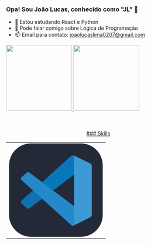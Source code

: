 ### Opa! Sou João Lucas, conhecido como "JL" 👋

- 🌱 Estou estudando React e Python
- 💬 Pode falar comigo sobre Lógica de Programação
- 📫 Email para contato: joaolucaslima0207@gmail.com

<div>

  <a href="https://github.com/JLProdutor">
  <img height="180em" src="https://github-readme-stats.vercel.app/api?username=JLProdutor&show_icons=true&theme=dark&include_all_commits=true&count_private=true"/>
  <img height="180em" src="https://github-readme-stats.vercel.app/api/top-langs/?username=JLProdutor&layout=compact&langs_count=7&theme=dark"/>

</div>
<br>
<br>
<br>

<div align="center">
	### Skills
	<table>
		<tr>
			<td>
				<svg xmlns="http://www.w3.org/2000/svg" width="256" height="256" fill="none" viewBox="0 0 256 256"><rect width="256" height="256" fill="#242938" rx="60"/><path fill="#2489CA" d="M33.7158 100.208C33.7158 100.208 28.9814 96.795 34.6627 92.2381L47.8994 80.402C47.8994 80.402 51.6869 76.4172 55.6915 79.8891L177.84 172.368V216.714C177.84 216.714 177.781 223.678 168.844 222.908L33.7158 100.208Z"/><path fill="#1070B3" d="M65.1997 128.792L33.7157 157.415C33.7157 157.415 30.4805 159.822 33.7157 164.123L48.3333 177.418C48.3333 177.418 51.8052 181.147 56.9341 176.905L90.3119 151.596L65.1997 128.792Z"/><path fill="#0877B9" d="M120.474 129.029L178.215 84.9391L177.84 40.83C177.84 40.83 175.374 31.2033 167.148 36.2139L90.312 106.145L120.474 129.029Z"/><path fill="#3C99D4" d="M168.844 222.968C172.198 226.4 176.262 225.276 176.262 225.276L221.259 203.103C227.019 199.177 226.21 194.305 226.21 194.305V61.8982C226.21 56.0788 220.252 54.0667 220.252 54.0667L181.253 35.267C172.731 30 167.148 36.2139 167.148 36.2139C167.148 36.2139 174.328 31.0455 177.84 40.83V215.905C177.84 217.109 177.583 218.292 177.071 219.358C176.045 221.429 173.816 223.362 168.47 222.553L168.844 222.968Z"/></svg>
			</td>
		</tr>
	</table>
</div>

